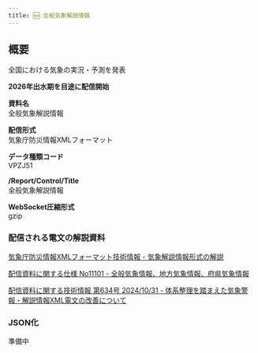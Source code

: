 ```yaml
---
title: 🆕 全般気象解説情報
---
```


## 概要

全国における気象の実況・予測を発表

**2026年出水期を目途に配信開始**

**資料名** <br/>
全般気象解説情報

**配信形式** <br/>
気象庁防災情報XMLフォーマット

**データ種類コード** <br/>
VPZJ51

**/Report/Control/Title** <br/>
全般気象解説情報

**WebSocket圧縮形式** <br/>
gzip

### 配信される電文の解説資料

[気象庁防災情報XMLフォーマット技術情報 - 気象解説情報形式の解説](https://dmdata.jp/docs/jma/manual/0233-0234.pdf)

[配信資料に関する仕様 No11101 - 全般気象情報、地方気象情報、府県気象情報](https://www.data.jma.go.jp/suishin/shiyou/pdf/no11101)

[配信資料に関する技術情報 第634号 2024/10/31 - 体系整理を踏まえた気象警報・解説情報XML電文の改善について](https://dmdata.jp/docs/jma/technical/634.pdf)

### JSON化

準備中
